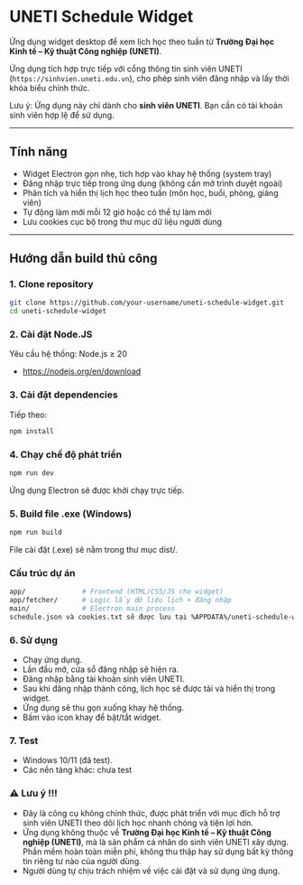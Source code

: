 # UNETI Schedule Widget

Ứng dụng widget desktop để xem lịch học theo tuần từ **Trường Đại học Kinh tế – Kỹ thuật Công nghiệp (UNETI)**.

Ứng dụng tích hợp trực tiếp với cổng thông tin sinh viên UNETI (`https://sinhvien.uneti.edu.vn`), cho phép sinh viên đăng nhập và lấy thời khóa biểu chính thức.

Lưu ý: Ứng dụng này chỉ dành cho **sinh viên UNETI**. Bạn cần có tài khoản sinh viên hợp lệ để sử dụng.

---

## Tính năng

- Widget Electron gọn nhẹ, tích hợp vào khay hệ thống (system tray)
- Đăng nhập trực tiếp trong ứng dụng (không cần mở trình duyệt ngoài)
- Phân tích và hiển thị lịch học theo tuần (môn học, buổi, phòng, giảng viên)
- Tự động làm mới mỗi 12 giờ hoặc có thể tự làm mới
- Lưu cookies cục bộ trong thư mục dữ liệu người dùng

---

## Hướng dẫn build thủ công

### 1. Clone repository

```bash
git clone https://github.com/your-username/uneti-schedule-widget.git
cd uneti-schedule-widget
```

### 2. Cài đặt Node.JS

Yêu cầu hệ thống: Node.js ≥ 20

- https://nodejs.org/en/download

### 3. Cài đặt dependencies

Tiếp theo:

```bash
npm install
```

### 4. Chạy chế độ phát triển

```bash
npm run dev
```

Ứng dụng Electron sẽ được khởi chạy trực tiếp.

### 5. Build file .exe (Windows)

```bash
npm run build
```

File cài đặt (.exe) sẽ nằm trong thư mục dist/.

### Cấu trúc dự án

```bash
app/              # Frontend (HTML/CSS/JS cho widget)
app/fetcher/      # Logic lấy dữ liệu lịch + đăng nhập
main/             # Electron main process
schedule.json và cookies.txt sẽ được lưu tại %APPDATA%/uneti-schedule-widget/store/ (Windows).
```

### 6. Sử dụng

- Chạy ứng dụng.
- Lần đầu mở, cửa sổ đăng nhập sẽ hiện ra.
- Đăng nhập bằng tài khoản sinh viên UNETI.
- Sau khi đăng nhập thành công, lịch học sẽ được tải và hiển thị trong widget.
- Ứng dụng sẽ thu gọn xuống khay hệ thống.
- Bấm vào icon khay để bật/tắt widget.

### 7. Test

- Windows 10/11 (đã test).
- Các nền tảng khác: chưa test

### ⚠️ Lưu ý !!!

- Đây là công cụ không chính thức, được phát triển với mục đích hỗ trợ sinh viên UNETI theo dõi lịch học nhanh chóng và tiện lợi hơn.
- Ứng dụng không thuộc về **Trường Đại học Kinh tế – Kỹ thuật Công nghiệp (UNETI)**, mà là sản phẩm cá nhân do sinh viên UNETI xây dựng. Phần mềm hoàn toàn miễn phí, không thu thập hay sử dụng bất kỳ thông tin riêng tư nào của người dùng.
- Người dùng tự chịu trách nhiệm về việc cài đặt và sử dụng ứng dụng.
